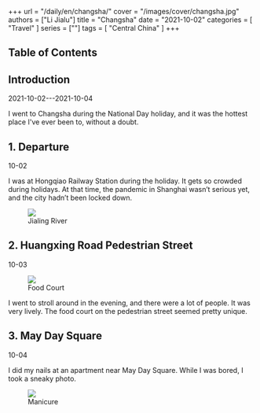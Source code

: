 +++
url = "/daily/en/changsha/"
cover = "/images/cover/changsha.jpg"
authors = ["Li Jialu"]
title = "Changsha"
date = "2021-10-02"
categories = [
    "Travel"
]
series = [""]
tags = [
    "Central China"
]
+++
<!DOCTYPE html>
<html lang="en">
<head>
    <meta charset="UTF-8">
    <meta name="viewport" content="width=device-width, initial-scale=1.0">
    <link rel="stylesheet" href="/assets/css/styles.css">
    <script src="/assets/js/toc.js"></script>    
</head>
<body>
    <article>
        <nav>
            <h2>Table of Contents</h2>
            <ul id="toc">
                <!-- Table of contents will be dynamically generated here -->
            </ul>
        </nav>
        <section>
            <h2>Introduction</h2>
            <p>2021-10-02---2021-10-04</p>
            <p>I went to Changsha during the National Day holiday, and it was the hottest place I've ever been to, without a doubt.</p>
        </section>
        <section>
            <h2>1. Departure</h2>
            <p>10-02 <i class="fas fa-sun"></i></p>
            <p>I was at Hongqiao Railway Station during the holiday. It gets so crowded during holidays. At that time, the pandemic in Shanghai wasn’t serious yet, and the city hadn’t been locked down.</p>
            <div class="container">
                <div class="image">
                    <figure>
                        <a data-fancybox="gallery" href="https://cdn.heirenlop.com/daily-record/changsha1.jpg">
    <img src="https://cdn.heirenlop.com/daily-record/changsha1.jpg" loading="lazy">
</a>
                        <figcaption>Jialing River</figcaption>
                    </figure>
                </div>
            </div>
        </section>
        <section>
            <h2>2. Huangxing Road Pedestrian Street</h2>
            <p>10-03 <i class="fas fa-sun"></i></p>
            <div class="container">
                <div class="image">
                    <figure>
                        <a data-fancybox="gallery" href="https://cdn.heirenlop.com/daily-record/changsha3.jpg">
    <img src="https://cdn.heirenlop.com/daily-record/changsha3.jpg" loading="lazy">
</a>
                        <figcaption>Food Court</figcaption>
                    </figure>
                </div>
                <div class="text">
                    <p>I went to stroll around in the evening, and there were a lot of people. It was very lively. The food court on the pedestrian street seemed pretty unique.</p>
                </div>
            </div>
        </section>
        <section>
            <h2>3. May Day Square</h2>
            <p>10-04 <i class="fas fa-sun"></i></p>
            <div class="container">
                <div class="text">
                    <p>I did my nails at an apartment near May Day Square. While I was bored, I took a sneaky photo.</p>
                </div>
                <div class="image">
                    <figure>
                        <a data-fancybox="gallery" href="https://cdn.heirenlop.com/daily-record/changsha2.jpg">
    <img src="https://cdn.heirenlop.com/daily-record/changsha2.jpg" loading="lazy">
</a>
                        <figcaption>Manicure</figcaption>
                    </figure>
                </div>
            </div>
        </section>
    </article>
</body>
</html>
